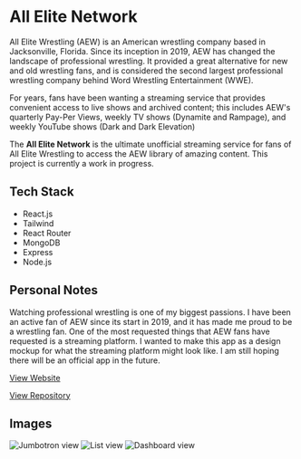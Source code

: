 # All Elite Network

All Elite Wrestling (AEW) is an American wrestling company based in
Jacksonville, Florida. Since its inception in 2019, AEW has changed the
landscape of professional wrestling. It provided a great alternative for new and
old wrestling fans, and is considered the second largest professional wrestling
company behind Word Wrestling Entertainment (WWE).

For years, fans have been wanting a streaming service that provides convenient
access to live shows and archived content; this includes AEW's quarterly Pay-Per
Views, weekly TV shows (Dynamite and Rampage), and weekly YouTube shows (Dark
and Dark Elevation)

The **All Elite Network** is the ultimate unofficial streaming service for fans of
All Elite Wrestling to access the AEW library of amazing content. This project
is currently a work in progress.

## Tech Stack

- React.js
- Tailwind
- React Router
- MongoDB
- Express
- Node.js

## Personal Notes

Watching professional wrestling is one of my biggest passions. I have been an
active fan of AEW since its start in 2019, and it has made me proud to be a
wrestling fan. One of the most requested things that AEW fans have requested is
a streaming platform. I wanted to make this app as a design mockup for what the
streaming platform might look like. I am still hoping there will be an official
app in the future.

<a class='btn' href='https://all-elite-network.pages.dev' target='_blank'>View Website</a>

<a class='btn' href='https://github.com/BrianENguyen/all-elite-network' target='_blank'>View Repository</a>

## Images

![Jumbotron view](https://res.cloudinary.com/buraiyen/image/upload/c_scale,w_991/v1651691316/BEN_Website/projects/all-elite-network1.png)
![List view](https://res.cloudinary.com/buraiyen/image/upload/c_scale,w_991/v1651691316/BEN_Website/projects/all-elite-network2.png)
![Dashboard view](https://res.cloudinary.com/buraiyen/image/upload/c_scale,w_991/v1651691316/BEN_Website/projects/all-elite-network3.png)
